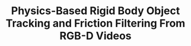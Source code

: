 ---
title: Physics-Based Rigid Body Object Tracking and Friction Filtering From RGB-D Videos
description: Contraining the rigid body tracking in 3D with physics is a difficult problem. Here we use differentiable physics formulation as motion model to extended kalman filter (EKF).
image: ../assets/images/og_image.png
url: ../projects/ekfphys/
---
